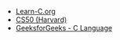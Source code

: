 - [Learn-C.org](https://www.learn-c.org/)
- [CS50 (Harvard)](https://cs50.harvard.edu/x/)
- [GeeksforGeeks - C Language](https://www.geeksforgeeks.org/c-programming-language/)